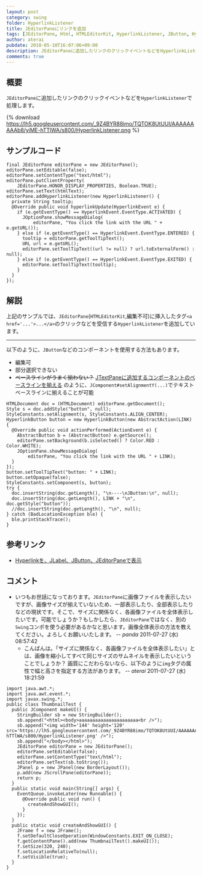 ```yaml
---
layout: post
category: swing
folder: HyperlinkListener
title: JEditorPaneにリンクを追加
tags: [JEditorPane, Html, HTMLEditorKit, HyperlinkListener, JButton, Hyperlink]
author: aterai
pubdate: 2010-05-10T16:07:06+09:00
description: JEditorPaneに追加したリンクのクリックイベントなどをHyperlinkListenerで処理します。
comments: true
---
```

## 概要
`JEditorPane`に追加したリンクのクリックイベントなどを`HyperlinkListener`で処理します。

{% download https://lh5.googleusercontent.com/_9Z4BYR88imo/TQTOK8UtUUI/AAAAAAAAAb8/yiME-hTTlWA/s800/HyperlinkListener.png %}

## サンプルコード
<pre class="prettyprint"><code>final JEditorPane editorPane = new JEditorPane();
editorPane.setEditable(false);
editorPane.setContentType("text/html");
editorPane.putClientProperty(
    JEditorPane.HONOR_DISPLAY_PROPERTIES, Boolean.TRUE);
editorPane.setText(htmlText);
editorPane.addHyperlinkListener(new HyperlinkListener() {
  private String tooltip;
  @Override public void hyperlinkUpdate(HyperlinkEvent e) {
    if (e.getEventType() == HyperlinkEvent.EventType.ACTIVATED) {
      JOptionPane.showMessageDialog(
          editorPane, "You click the link with the URL " + e.getURL());
    } else if (e.getEventType() == HyperlinkEvent.EventType.ENTERED) {
      tooltip = editorPane.getToolTipText();
      URL url = e.getURL();
      editorPane.setToolTipText((url != null) ? url.toExternalForm() : null);
    } else if (e.getEventType() == HyperlinkEvent.EventType.EXITED) {
      editorPane.setToolTipText(tooltip);
    }
  }
});
</code></pre>

## 解説
上記のサンプルでは、`JEditorPane`(`HTMLEditorKit`,編集不可)に挿入したタグ`<a href='...'>...</a>`のクリックなどを受信する`HyperlinkListener`を追加しています。

- - - -
以下のように、`JButton`などのコンポーネントを使用する方法もあります。
- 編集可
- 部分選択できない
- ~~ベースラインがうまく揃わない？~~ [JTextPaneに追加するコンポーネントのベースラインを揃える](http://ateraimemo.com/Swing/InsertComponentBaseline.html) のように、`JComponent#setAlignmentY(...)`でテキストベースラインに揃えることが可能

<!-- dummy comment line for breaking list -->

<pre class="prettyprint"><code>HTMLDocument doc = (HTMLDocument) editorPane.getDocument();
Style s = doc.addStyle("button", null);
StyleConstants.setAlignment(s, StyleConstants.ALIGN_CENTER);
HyperlinkButton button = new HyperlinkButton(new AbstractAction(LINK) {
  @Override public void actionPerformed(ActionEvent e) {
    AbstractButton b = (AbstractButton) e.getSource();
    editorPane.setBackground(b.isSelected() ? Color.RED : Color.WHITE);
    JOptionPane.showMessageDialog(
        editorPane, "You click the link with the URL " + LINK);
  }
});
button.setToolTipText("button: " + LINK);
button.setOpaque(false);
StyleConstants.setComponent(s, button);
try {
  doc.insertString(doc.getLength(), "\n----\nJButton:\n", null);
  doc.insertString(doc.getLength(), LINK + "\n", doc.getStyle("button"));
  //doc.insertString(doc.getLength(), "\n", null);
} catch (BadLocationException ble) {
  ble.printStackTrace();
}
</code></pre>

## 参考リンク
- [Hyperlinkを、JLabel、JButton、JEditorPaneで表示](http://ateraimemo.com/Swing/HyperlinkLabel.html)

<!-- dummy comment line for breaking list -->

## コメント
- いつもお世話になっております。`JEditorPane`に画像ファイルを表示したいですが、画像サイズが揃えていないため、一部表示したり、全部表示したりなどの現状です。そこで、サイズに関係なく、各画像ファイルを全体表示したいです。可能でしょうか？もしかしたら、`JEditorPane`ではなく、別の`Swing`コンポを使う必要があるかなと思います。画像全体表示の方法を教えてください。よろしくお願いいたします。 -- *panda* 2011-07-27 (水) 08:57:42
    - こんばんは。「サイズに関係なく、各画像ファイルを全体表示したい」とは、画像を縮小してすべて同じサイズのサムネイルを表示したいということでしょうか？ 画質にこだわらないなら、以下のように`img`タグの属性で幅と高さを指定する方法があります。 -- *aterai* 2011-07-27 (水) 18:21:59

<!-- dummy comment line for breaking list -->

<pre class="prettyprint"><code>import java.awt.*;
import java.awt.event.*;
import javax.swing.*;
public class ThumbnailTest {
  public JComponent makeUI() {
    StringBuilder sb = new StringBuilder();
    sb.append("&lt;html&gt;&lt;body&gt;aaaaaaaaaaaaaaaaaaaaaa&lt;br /&gt;");
    sb.append("&lt;img width='144' height='120' src='https://lh5.googleusercontent.com/_9Z4BYR88imo/TQTOK8UtUUI/AAAAAAAAAb8/yiME-hTTlWA/s800/HyperlinkListener.png' /&gt;");
    sb.append("&lt;/body&gt;&lt;/html&gt;");
    JEditorPane editorPane = new JEditorPane();
    editorPane.setEditable(false);
    editorPane.setContentType("text/html");
    editorPane.setText(sb.toString());
    JPanel p = new JPanel(new BorderLayout());
    p.add(new JScrollPane(editorPane));
    return p;
  }
  public static void main(String[] args) {
    EventQueue.invokeLater(new Runnable() {
      @Override public void run() {
        createAndShowGUI();
      }
    });
  }
  public static void createAndShowGUI() {
    JFrame f = new JFrame();
    f.setDefaultCloseOperation(WindowConstants.EXIT_ON_CLOSE);
    f.getContentPane().add(new ThumbnailTest().makeUI());
    f.setSize(320, 240);
    f.setLocationRelativeTo(null);
    f.setVisible(true);
  }
}
</code></pre>

